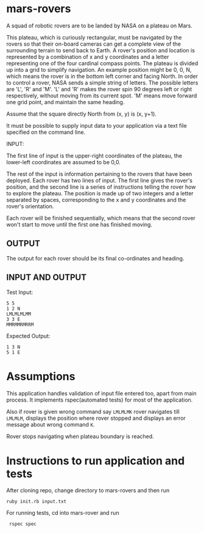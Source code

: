 # mars-rovers
A squad of robotic rovers are to be landed by NASA on a plateau on Mars. 

This plateau, which is curiously rectangular, must be navigated by the rovers so that their on-board
cameras can get a complete view of the surrounding terrain to send back to Earth. A rover's
position and location is represented by a combination of x and y coordinates and a letter
representing one of the four cardinal compass points. The plateau is divided up into a grid to
simplify navigation. An example position might be 0, 0, N, which means the rover is in the
bottom left corner and facing North. In order to control a rover, NASA sends a simple string
of letters. The possible letters are 'L', 'R' and 'M'. 'L' and 'R' makes the rover spin 90 degrees
left or right respectively, without moving from its current spot. 'M' means move forward one
grid point, and maintain the same heading.

Assume that the square directly North from (x, y) is (x, y+1).

It must be possible to supply input data to your application via a text file specified on the
command line.

INPUT​:

The first line of input is the upper-right coordinates of the plateau, the lower-left coordinates
are assumed to be 0,0.

The rest of the input is information pertaining to the rovers that have been deployed. Each
rover has two lines of input. The first line gives the rover's position, and the second line is a
series of instructions telling the rover how to explore the plateau. The position is made up of
two integers and a letter separated by spaces, corresponding to the x and y coordinates and
the rover's orientation.

Each rover will be finished sequentially, which means that the second rover won't start to
move until the first one has finished moving.

OUTPUT
------

The output for each rover should be its final co-ordinates and heading.

INPUT AND OUTPUT
----------------

Test Input:

    5 5
    1 2 N
    LMLMLMLMM
    3 3 E
    MMRMMRMRRM

Expected Output:

    1 3 N
    5 1 E

# Assumptions
This application handles validation of input file entered too, apart from main process. It implements rspec(automated tests) for most of the application.

Also if rover is given wrong command say `LMLMLMK` rover navigates till `LMLMLM`,  displays the position where rover stopped and displays an error message about wrong command `K`.   

Rover stops navigating when plateau boundary is reached.

# Instructions to run application and tests
After cloning repo, change directory to mars-rovers and then run

    ruby init.rb input.txt
    
For running tests, cd into mars-rover and run

     rspec spec

